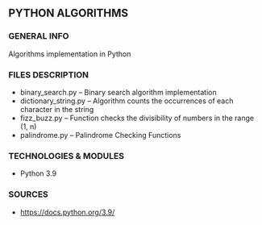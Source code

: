 ## PYTHON ALGORITHMS
### GENERAL INFO
Algorithms implementation in Python
### FILES DESCRIPTION
* binary_search.py – Binary search algorithm implementation
* dictionary_string.py – Algorithm counts the occurrences of each character in the string
* fizz_buzz.py – Function checks the divisibility of numbers in the range (1, n)
* palindrome.py – Palindrome Checking Functions 

### TECHNOLOGIES & MODULES
* Python 3.9
### SOURCES
* https://docs.python.org/3.9/

